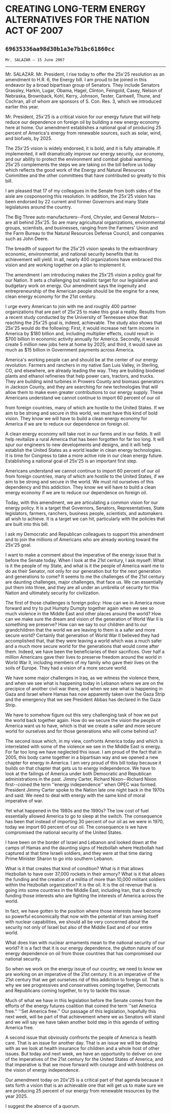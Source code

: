 # CREATING LONG-TERM ENERGY ALTERNATIVES FOR THE NATION ACT OF 2007
## `69635336aa98d30b1a3e7b1bc61860cc`
`Mr. SALAZAR — 15 June 2007`

---


Mr. SALAZAR. Mr. President, I rise today to offer the 25x'25 
resolution as an amendment to H.R. 6, the Energy bill. I am proud to be 
joined in this endeavor by a broad bipartisan group of Senators. They 
include Senators Grassley, Harkin, Lugar, Obama, Hagel, Clinton, 
Feingold, Casey, Nelson of Nebraska, Brownback, Kohl, Kerry, Johnson, 
Tester, Cantwell, Thune, and Cochran, all of whom are sponsors of S. 
Con. Res. 3, which we introduced earlier this year.

Mr. President, 25x'25 is a critical vision for our energy future that 
will help reduce our dependence on foreign oil by building a new energy 
economy here at home. Our amendment establishes a national goal of 
producing 25 percent of America's energy from renewable sources, such 
as solar, wind, and biofuels, by 2025.

The 25x'25 vision is widely endorsed, it is bold, and it is fully 
attainable. If implemented, it will dramatically improve our energy 
security, our economy, and our ability to protect the environment and 
combat global warming. 25x'25 complements the steps we are taking on 
the bill before us today which reflects the good work of the Energy and 
Natural Resources Committee and the other committees that have 
contributed so greatly to this bill.

I am pleased that 17 of my colleagues in the Senate from both sides 
of the aisle are cosponsoring this resolution. In addition, the 25x'25 
vision has been endorsed by 22 current and former Governors and many 
State legislatures around the country.

The Big Three auto manufacturers--Ford, Chrysler, and General 
Motors--are all behind 25x'25. So are many agricultural organizations, 
environmental groups, scientists, and businesses, ranging from the 
Farmers' Union and the Farm Bureau to the Natural Resources Defense 
Council, and companies such as John Deere.

The breadth of support for the 25x'25 vision speaks to the 
extraordinary economic, environmental, and national security benefits 
that its achievement will yield. In all, nearly 400 organizations have 
embraced this vision and are working together on a plan to implement 
it.

The amendment I am introducing makes the 25x'25 vision a policy goal 
for our Nation. It sets a challenging but realistic target for our 
legislative and budgetary work on energy. Our amendment says the 
ingenuity and entrepreneurship of the American people should be the 
engine for a new, clean energy economy for the 21st century.

I urge every American to join with me and roughly 400 partner 
organizations that are part of 25x'25 to make this goal a reality. 
Results from a recent study conducted by the University of Tennessee 
show that reaching the 25x'25 goal is, indeed, achievable. The study 
also shows that 25x'25 would do the following: First, it would increase 
net farm income in America by $180 billion and, including multiplier 
effects, could result in $700 billion in economic activity annually for 
America. Secondly, it would create 5 million new jobs here at home by 
2025; and third, it would save as much as $15 billion in Government 
payments across America.

America's working people can and should be at the center of our 
energy revolution. Farmers and ranchers in my native San Luis Valley, 
in Sterling, CO, and elsewhere, are already leading the way. They are 
building biodiesel plants and ethanol refineries that help power cars, 
tractors, and trucks. They are building wind turbines in Prowers County 
and biomass generators in Jackson County, and they are searching for 
new technologies that will allow them to make even greater 
contributions to our energy supply. These Americans understand we 
cannot continue to import 60 percent of our oil


from foreign countries, many of which are hostile to the United States. 
If we aim to be strong and secure in this world, we must have this kind 
of bold vision. They know we will have to build a clean energy economy 
for America if we are to reduce our dependence on foreign oil.

A clean energy economy will take root in our farms and in our fields. 
It will help revitalize a rural America that has been forgotten for far 
too long. It will spur our engineers to new developments and designs, 
and it will help establish the United States as a world leader in clean 
energy technologies. It is time for Congress to take a more active role 
in our clean energy future. Establishing a national goal of 25x'25 is 
an important first step.

Americans understand we cannot continue to import 60 percent of our 
oil from foreign countries, many of which are hostile to the United 
States, if we aim to be strong and secure in the world. We must rid 
ourselves of this dependency and this addiction. They know we will have 
to build a clean energy economy if we are to reduce our dependence on 
foreign oil.

Today, with this amendment, we are articulating a common vision for 
our energy policy. It is a target that Governors, Senators, 
Representatives, State legislators, farmers, ranchers, business people, 
scientists, and automakers all wish to achieve. It is a target we can 
hit, particularly with the policies that are built into this bill.


I ask my Democratic and Republican colleagues to support this 
amendment and to join the millions of Americans who are already working 
toward the 25x'25 goal.

I want to make a comment about the imperative of the energy issue 
that is before the Senate today. When I look at the 21st century, I ask 
myself: What is it the people of my State, and what is it the people of 
America want me to do as their Senator, not only for our generation but 
for the next generation and generations to come? It seems to me the 
challenges of the 21st century are daunting challenges, major 
challenges, that face us. We can essentially put them into three, and 
they are all under an umbrella of security for this Nation and 
ultimately security for civilization.

The first of those challenges is foreign policy: How can we in 
America move forward and try to put Humpty Dumpty together again when 
we see so much violence in the Middle East and other places around the 
world? How can we make sure the dream and vision of the generation of 
World War II is something we preserve? How can we say to our children 
and to our grandchildren that the world we are leaving to them is a 
safer and more secure world? Certainly that generation of World War II 
believed they had accomplished that, that they were leaving a world 
which was a much safer and a much more secure world for the generations 
that would come after them. Indeed, we have been the beneficiaries of 
their sacrifices. Over half a million Americans gave their lives to 
preserve freedom around the world in World War II, including members of 
my family who gave their lives on the soils of Europe. They had a 
vision of a more secure world.

We have some major challenges in Iraq, as we witness the violence 
there, and when we see what is happening today in Lebanon where we are 
on the precipice of another civil war there, and when we see what is 
happening in Gaza and Israel where Hamas has now apparently taken over 
the Gaza Strip and the emergency that we see President Abbas has 
declared in the Gaza Strip.

We have to somehow figure out this very challenging task of how we 
put the world back together again. How do we secure the vision the 
people of America want us to have, which is that we create a safer and 
more secure world for ourselves and for those generations who will come 
behind us?

The second issue which, in my view, confronts America today and which 
is interrelated with some of the violence we see in the Middle East is 
energy. For far too long we have neglected this issue. I am proud of 
the fact that in 2005, this body came together in a bipartisan way and 
we opened a new chapter for energy in America. I am very proud of this 
bill today because it builds on that chapter that gets us to energy 
independence. We have to look at the failings of America under both 
Democratic and Republican administrations in the past. Jimmy Carter, 
Richard Nixon--Richard Nixon first--coined the term ''energy 
independence'' when OPEC was formed. President Jimmy Carter spoke to 
the Nation late one night back in the 1970s and said: We need to deal 
with energy with the same kind of moral imperative of war.

Yet what happened in the 1980s and the 1990s? The low cost of fuel 
essentially allowed America to go to sleep at the switch. The 
consequence has been that instead of importing 30 percent of our oil as 
we were in 1970, today we import 60 percent of our oil. The consequence 
is we have compromised the national security of the United States.

I have been on the border of Israel and Lebanon and looked down at 
the camps of Hamas and the daunting signs of Hezbollah where Hezbollah 
had captured at that time Israeli soldiers, and they were at that time 
daring Prime Minister Sharon to go into southern Lebanon.

What is it that creates that kind of condition? What is it that 
allows Hezbollah to have over 37,000 rockets in their armory? What is 
it that allows the funding and the creation of a militia of more than 
10,000 militant soldiers within the Hezbollah organization? It is the 
oil. It is the oil revenue that is going into some countries in the 
Middle East, including Iran, that is directly funding those interests 
who are fighting the interests of America across the world.

In fact, we have gotten to the position where those interests have 
become so powerful economically that now with the potential of Iran 
arming itself with nuclear capabilities, we should all be very 
concerned about the security not only of Israel but also of the Middle 
East and of our entire world.

What does Iran with nuclear armaments mean to the national security 
of our world? It is a fact that it is our energy dependence, the 
glutton nature of our energy dependence on oil from those countries 
that has compromised our national security.

So when we work on the energy issue of our country, we need to know 
we are working on an imperative of the 21st century. It is an 
imperative of the 21st century that we get ourselves rid of this 
addiction to foreign oil. That is why we see progressives and 
conservatives coming together, Democrats and Republicans coming 
together, to try to tackle this issue.

Much of what we have in this legislation before the Senate comes from 
the efforts of the energy futures coalition that coined the term ''set 
America free.'' ''Set America free.'' Our passage of this legislation, 
hopefully this next week, will be part of that achievement where we as 
Senators will stand and we will say we have taken another bold step in 
this agenda of setting America free.

A second issue that obviously confronts the people of America is 
health care. That is an issue for another day. That is an issue we will 
be dealing with as we look at health insurance for children and a whole 
host of other issues. But today and next week, we have an opportunity 
to deliver on one of the imperatives of the 21st century for the United 
States of America, and that imperative is that we move forward with 
courage and with boldness on the vision of energy independence.

Our amendment today on 20x'25 is a critical part of that agenda 
because it sets forth a vision that is an achievable one that will get 
us to make sure we are producing 25 percent of our energy from 
renewable resources by the year 2025.

I suggest the absence of a quorum.